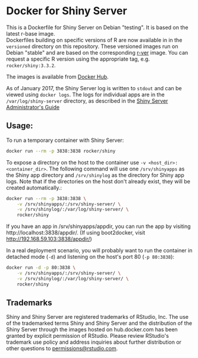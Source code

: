 Docker for Shiny Server
=======================

This is a Dockerfile for Shiny Server on Debian "testing". It is based on the latest r-base image.  
Dockerfiles building on specific versions of R are now available in in the `versioned` directory on this repository.  These versioned images run on Debian "stable" and are based on the corresponding [r-ver](https://hub.docker.com/rocker/r-ver) image.  You can request a specific R version using the appropriate tag, e.g. `rocker/shiny:3.3.2`.    


The images is available from [Docker Hub](https://registry.hub.docker.com/u/rocker/shiny/).

As of January 2017, the Shiny Server log is written to `stdout` and can be viewed using `docker logs`. The logs for individual apps are in the `/var/log/shiny-server` directory, as described in the [Shiny Server Administrator's Guide]( http://docs.rstudio.com/shiny-server/#application-error-logs)




## Usage:

To run a temporary container with Shiny Server:

```sh
docker run --rm -p 3838:3838 rocker/shiny
```


To expose a directory on the host to the container use `-v <host_dir>:<container_dir>`. The following command will use one `/srv/shinyapps` as the Shiny app directory and `/srv/shinylog` as the directory for Shiny app logs. Note that if the directories on the host don't already exist, they will be created automatically.:

```sh
docker run --rm -p 3838:3838 \
    -v /srv/shinyapps/:/srv/shiny-server/ \
    -v /srv/shinylog/:/var/log/shiny-server/ \
    rocker/shiny
```

If you have an app in /srv/shinyapps/appdir, you can run the app by visiting http://localhost:3838/appdir/. (If using boot2docker, visit http://192.168.59.103:3838/appdir/)


In a real deployment scenario, you will probably want to run the container in detached mode (`-d`) and listening on the host's port 80 (`-p 80:3838`):

```sh
docker run -d -p 80:3838 \
    -v /srv/shinyapps/:/srv/shiny-server/ \
    -v /srv/shinylog/:/var/log/shiny-server/ \
    rocker/shiny
```


## Trademarks

Shiny and Shiny Server are registered trademarks of RStudio, Inc. The use of the trademarked terms Shiny and Shiny Server and the distribution of the Shiny Server through the images hosted on hub.docker.com has been granted by explicit permission of RStudio. Please review RStudio's trademark use policy and address inquiries about further distribution or other questions to permissions@rstudio.com.
